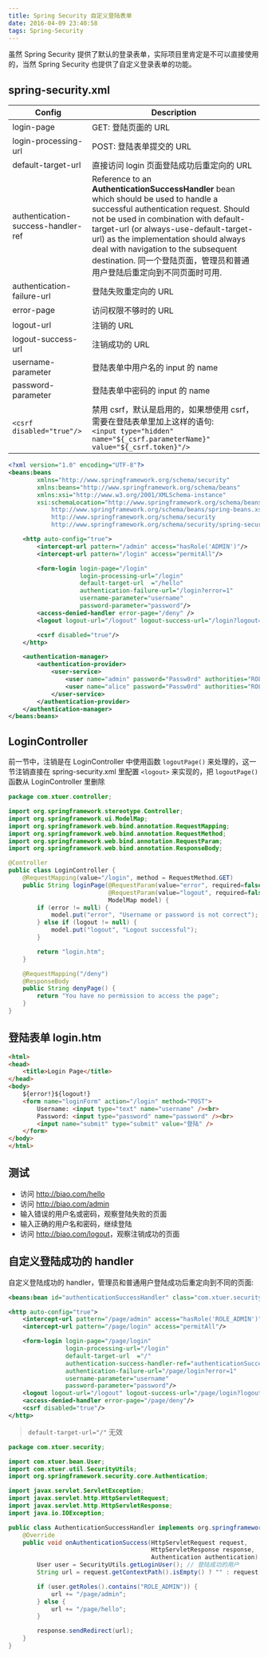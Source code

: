 ```yaml
---
title: Spring Security 自定义登陆表单
date: 2016-04-09 23:40:58
tags: Spring-Security
---
```


虽然 Spring Security 提供了默认的登录表单，实际项目里肯定是不可以直接使用的，当然 Spring Security 也提供了自定义登录表单的功能。

<!--more-->

## spring-security.xml
| Config                             | Description                              |
| ---------------------------------- | ---------------------------------------- |
| login-page                         | GET: 登陆页面的 URL                           |
| login-processing-url               | POST: 登陆表单提交的 URL                        |
| default-target-url                 | 直接访问 login 页面登陆成功后重定向的 URL               |
| authentication-success-handler-ref | Reference to an **AuthenticationSuccessHandler** bean which should be used to handle a successful authentication request. Should not be used in combination with default-target-url (or always-use-default-target-url) as the implementation should always deal with navigation to the subsequent destination. 同一个登陆页面，管理员和普通用户登陆后重定向到不同页面时可用. |
| authentication-failure-url         | 登陆失败重定向的 URL                             |
| error-page                         | 访问权限不够时的 URL                             |
| logout-url                         | 注销的 URL                                  |
| logout-success-url                 | 注销成功的 URL                                |
| username-parameter                 | 登陆表单中用户名的 input 的 name                   |
| password-parameter                 | 登陆表单中密码的 input 的 name                    |
| `<csrf disabled="true"/>`          | 禁用 csrf，默认是启用的，如果想使用 csrf，需要在登陆表单里加上这样的语句:<br> `<input type="hidden" name="${_csrf.parameterName}" value="${_csrf.token}"/>` |

```xml
<?xml version="1.0" encoding="UTF-8"?>
<beans:beans
        xmlns="http://www.springframework.org/schema/security"
        xmlns:beans="http://www.springframework.org/schema/beans"
        xmlns:xsi="http://www.w3.org/2001/XMLSchema-instance"
        xsi:schemaLocation="http://www.springframework.org/schema/beans
            http://www.springframework.org/schema/beans/spring-beans.xsd
            http://www.springframework.org/schema/security
            http://www.springframework.org/schema/security/spring-security.xsd">

    <http auto-config="true">
        <intercept-url pattern="/admin" access="hasRole('ADMIN')"/>
        <intercept-url pattern="/login" access="permitAll"/>

        <form-login login-page="/login"
                    login-processing-url="/login"
                    default-target-url  ="/hello"
                    authentication-failure-url="/login?error=1"
                    username-parameter="username"
                    password-parameter="password"/>
        <access-denied-handler error-page="/deny" />
        <logout logout-url="/logout" logout-success-url="/login?logout=1" />

        <csrf disabled="true"/>
    </http>

    <authentication-manager>
        <authentication-provider>
            <user-service>
                <user name="admin" password="Passw0rd" authorities="ROLE_ADMIN"/>
                <user name="alice" password="Passw0rd" authorities="ROLE_USER"/>
            </user-service>
        </authentication-provider>
    </authentication-manager>
</beans:beans>
```

## LoginController
前一节中，注销是在 LoginController 中使用函数 `logoutPage()` 来处理的，这一节注销直接在 spring-security.xml 里配置 `<logout>` 来实现的，把 `logoutPage()` 函数从 LoginController 里删除

```java
package com.xtuer.controller;

import org.springframework.stereotype.Controller;
import org.springframework.ui.ModelMap;
import org.springframework.web.bind.annotation.RequestMapping;
import org.springframework.web.bind.annotation.RequestMethod;
import org.springframework.web.bind.annotation.RequestParam;
import org.springframework.web.bind.annotation.ResponseBody;

@Controller
public class LoginController {
    @RequestMapping(value="/login", method = RequestMethod.GET)
    public String loginPage(@RequestParam(value="error", required=false) String error,
                            @RequestParam(value="logout", required=false) String logout,
                            ModelMap model) {
        if (error != null) {
            model.put("error", "Username or password is not correct");
        } else if (logout != null) {
            model.put("logout", "Logout successful");
        }

        return "login.htm";
    }

    @RequestMapping("/deny")
    @ResponseBody
    public String denyPage() {
        return "You have no permission to access the page";
    }
}
```

## 登陆表单 login.htm

```html
<html>
<head>
    <title>Login Page</title>
</head>
<body>
    ${error!}${logout!}
    <form name="loginForm" action="/login" method="POST">
        Username: <input type="text" name="username" /><br>
        Password: <input type="password" name="password" /><br>
        <input name="submit" type="submit" value="登陆" />
    </form>
</body>
</html>
```

## 测试
* 访问 <http://biao.com/hello>
* 访问 <http://biao.com/admin>
* 输入错误的用户名或密码，观察登陆失败的页面
* 输入正确的用户名和密码，继续登陆
* 访问 <http://biao.com/logout>，观察注销成功的页面


## 自定义登陆成功的 handler

自定义登陆成功的 handler，管理员和普通用户登陆成功后重定向到不同的页面:

```xml
<beans:bean id="authenticationSuccessHandler" class="com.xtuer.security.AuthenticationSuccessHandler"/>

<http auto-config="true">
    <intercept-url pattern="/page/admin" access="hasRole('ROLE_ADMIN')"/>
    <intercept-url pattern="/page/login" access="permitAll"/>

    <form-login login-page="/page/login"
                login-processing-url="/login"
                default-target-url  ="/"
                authentication-success-handler-ref="authenticationSuccessHandler"
                authentication-failure-url="/page/login?error=1"
                username-parameter="username"
                password-parameter="password"/>
    <logout logout-url="/logout" logout-success-url="/page/login?logout=1"/>
    <access-denied-handler error-page="/page/deny"/>
    <csrf disabled="true"/>
</http>
```
> `default-target-url="/"` 无效

```java
package com.xtuer.security;

import com.xtuer.bean.User;
import com.xtuer.util.SecurityUtils;
import org.springframework.security.core.Authentication;

import javax.servlet.ServletException;
import javax.servlet.http.HttpServletRequest;
import javax.servlet.http.HttpServletResponse;
import java.io.IOException;

public class AuthenticationSuccessHandler implements org.springframework.security.web.authentication.AuthenticationSuccessHandler {
    @Override
    public void onAuthenticationSuccess(HttpServletRequest request,
                                        HttpServletResponse response,
                                        Authentication authentication) throws IOException, ServletException {
        User user = SecurityUtils.getLoginUser(); // 登陆成功的用户
        String url = request.getContextPath().isEmpty() ? "" : request.getContextPath();

        if (user.getRoles().contains("ROLE_ADMIN")) {
            url += "/page/admin";
        } else {
            url += "/page/hello";
        }

        response.sendRedirect(url);
    }
}
```

